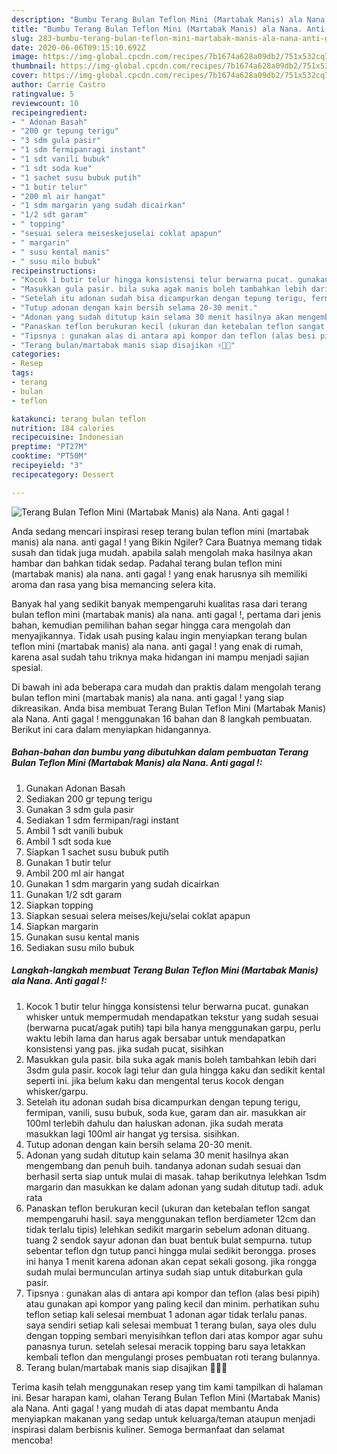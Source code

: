 ```yaml
---
description: "Bumbu Terang Bulan Teflon Mini (Martabak Manis) ala Nana. Anti gagal ! | Cara Buat Terang Bulan Teflon Mini (Martabak Manis) ala Nana. Anti gagal ! Yang Lezat"
title: "Bumbu Terang Bulan Teflon Mini (Martabak Manis) ala Nana. Anti gagal ! | Cara Buat Terang Bulan Teflon Mini (Martabak Manis) ala Nana. Anti gagal ! Yang Lezat"
slug: 283-bumbu-terang-bulan-teflon-mini-martabak-manis-ala-nana-anti-gagal-cara-buat-terang-bulan-teflon-mini-martabak-manis-ala-nana-anti-gagal-yang-lezat
date: 2020-06-06T09:15:10.692Z
image: https://img-global.cpcdn.com/recipes/7b1674a628a09db2/751x532cq70/terang-bulan-teflon-mini-martabak-manis-ala-nana-anti-gagal-foto-resep-utama.jpg
thumbnail: https://img-global.cpcdn.com/recipes/7b1674a628a09db2/751x532cq70/terang-bulan-teflon-mini-martabak-manis-ala-nana-anti-gagal-foto-resep-utama.jpg
cover: https://img-global.cpcdn.com/recipes/7b1674a628a09db2/751x532cq70/terang-bulan-teflon-mini-martabak-manis-ala-nana-anti-gagal-foto-resep-utama.jpg
author: Carrie Castro
ratingvalue: 5
reviewcount: 10
recipeingredient:
- " Adonan Basah"
- "200 gr tepung terigu"
- "3 sdm gula pasir"
- "1 sdm fermipanragi instant"
- "1 sdt vanili bubuk"
- "1 sdt soda kue"
- "1 sachet susu bubuk putih"
- "1 butir telur"
- "200 ml air hangat"
- "1 sdm margarin yang sudah dicairkan"
- "1/2 sdt garam"
- " topping"
- "sesuai selera meiseskejuselai coklat apapun"
- " margarin"
- " susu kental manis"
- " susu milo bubuk"
recipeinstructions:
- "Kocok 1 butir telur hingga konsistensi telur berwarna pucat. gunakan whisker untuk mempermudah mendapatkan tekstur yang sudah sesuai (berwarna pucat/agak putih) tapi bila hanya menggunakan garpu, perlu waktu lebih lama dan harus agak bersabar untuk mendapatkan konsistensi yang pas. jika sudah pucat, sisihkan"
- "Masukkan gula pasir. bila suka agak manis boleh tambahkan lebih dari 3sdm gula pasir. kocok lagi telur dan gula hingga kaku dan sedikit kental seperti ini. jika belum kaku dan mengental terus kocok dengan whisker/garpu."
- "Setelah itu adonan sudah bisa dicampurkan dengan tepung terigu, fermipan, vanili, susu bubuk, soda kue, garam dan air. masukkan air 100ml terlebih dahulu dan haluskan adonan. jika sudah merata masukkan lagi 100ml air hangat yg tersisa. sisihkan."
- "Tutup adonan dengan kain bersih selama 20-30 menit."
- "Adonan yang sudah ditutup kain selama 30 menit hasilnya akan mengembang dan penuh buih. tandanya adonan sudah sesuai dan berhasil serta siap untuk mulai di masak. tahap berikutnya lelehkan 1sdm margarin dan masukkan ke dalam adonan yang sudah ditutup tadi. aduk rata"
- "Panaskan teflon berukuran kecil (ukuran dan ketebalan teflon sangat mempengaruhi hasil. saya menggunakan teflon berdiameter 12cm dan tidak terlalu tipis) lelehkan sedikit margarin sebelum adonan dituang. tuang 2 sendok sayur adonan dan buat bentuk bulat sempurna. tutup sebentar teflon dgn tutup panci hingga mulai sedikit berongga. proses ini hanya 1 menit karena adonan akan cepat sekali gosong. jika rongga sudah mulai bermunculan artinya sudah siap untuk ditaburkan gula pasir."
- "Tipsnya : gunakan alas di antara api kompor dan teflon (alas besi pipih) atau gunakan api kompor yang paling kecil dan minim. perhatikan suhu teflon setiap kali selesai membuat 1 adonan agar tidak terlalu panas. saya sendiri setiap kali selesai membuat 1 terang bulan, saya oles dulu dengan topping sembari menyisihkan teflon dari atas kompor agar suhu panasnya turun. setelah selesai meracik topping baru saya letakkan kembali teflon dan mengulangi proses pembuatan roti terang bulannya."
- "Terang bulan/martabak manis siap disajikan ✌🏻💕"
categories:
- Resep
tags:
- terang
- bulan
- teflon

katakunci: terang bulan teflon 
nutrition: 184 calories
recipecuisine: Indonesian
preptime: "PT27M"
cooktime: "PT50M"
recipeyield: "3"
recipecategory: Dessert

---
```



![Terang Bulan Teflon Mini (Martabak Manis) ala Nana. Anti gagal !](https://img-global.cpcdn.com/recipes/7b1674a628a09db2/751x532cq70/terang-bulan-teflon-mini-martabak-manis-ala-nana-anti-gagal-foto-resep-utama.jpg)

Anda sedang mencari inspirasi resep terang bulan teflon mini (martabak manis) ala nana. anti gagal ! yang Bikin Ngiler? Cara Buatnya memang tidak susah dan tidak juga mudah. apabila salah mengolah maka hasilnya akan hambar dan bahkan tidak sedap. Padahal terang bulan teflon mini (martabak manis) ala nana. anti gagal ! yang enak harusnya sih memiliki aroma dan rasa yang bisa memancing selera kita.



Banyak hal yang sedikit banyak mempengaruhi kualitas rasa dari terang bulan teflon mini (martabak manis) ala nana. anti gagal !, pertama dari jenis bahan, kemudian pemilihan bahan segar hingga cara mengolah dan menyajikannya. Tidak usah pusing kalau ingin menyiapkan terang bulan teflon mini (martabak manis) ala nana. anti gagal ! yang enak di rumah, karena asal sudah tahu triknya maka hidangan ini mampu menjadi sajian spesial.


Di bawah ini ada beberapa cara mudah dan praktis dalam mengolah terang bulan teflon mini (martabak manis) ala nana. anti gagal ! yang siap dikreasikan. Anda bisa membuat Terang Bulan Teflon Mini (Martabak Manis) ala Nana. Anti gagal ! menggunakan 16 bahan dan 8 langkah pembuatan. Berikut ini cara dalam menyiapkan hidangannya.

<!--inarticleads1-->

##### Bahan-bahan dan bumbu yang dibutuhkan dalam pembuatan Terang Bulan Teflon Mini (Martabak Manis) ala Nana. Anti gagal !:

1. Gunakan  Adonan Basah
1. Sediakan 200 gr tepung terigu
1. Gunakan 3 sdm gula pasir
1. Sediakan 1 sdm fermipan/ragi instant
1. Ambil 1 sdt vanili bubuk
1. Ambil 1 sdt soda kue
1. Siapkan 1 sachet susu bubuk putih
1. Gunakan 1 butir telur
1. Ambil 200 ml air hangat
1. Gunakan 1 sdm margarin yang sudah dicairkan
1. Gunakan 1/2 sdt garam
1. Siapkan  topping
1. Siapkan sesuai selera meises/keju/selai coklat apapun
1. Siapkan  margarin
1. Gunakan  susu kental manis
1. Sediakan  susu milo bubuk




<!--inarticleads2-->

##### Langkah-langkah membuat Terang Bulan Teflon Mini (Martabak Manis) ala Nana. Anti gagal !:

1. Kocok 1 butir telur hingga konsistensi telur berwarna pucat. gunakan whisker untuk mempermudah mendapatkan tekstur yang sudah sesuai (berwarna pucat/agak putih) tapi bila hanya menggunakan garpu, perlu waktu lebih lama dan harus agak bersabar untuk mendapatkan konsistensi yang pas. jika sudah pucat, sisihkan
1. Masukkan gula pasir. bila suka agak manis boleh tambahkan lebih dari 3sdm gula pasir. kocok lagi telur dan gula hingga kaku dan sedikit kental seperti ini. jika belum kaku dan mengental terus kocok dengan whisker/garpu.
1. Setelah itu adonan sudah bisa dicampurkan dengan tepung terigu, fermipan, vanili, susu bubuk, soda kue, garam dan air. masukkan air 100ml terlebih dahulu dan haluskan adonan. jika sudah merata masukkan lagi 100ml air hangat yg tersisa. sisihkan.
1. Tutup adonan dengan kain bersih selama 20-30 menit.
1. Adonan yang sudah ditutup kain selama 30 menit hasilnya akan mengembang dan penuh buih. tandanya adonan sudah sesuai dan berhasil serta siap untuk mulai di masak. tahap berikutnya lelehkan 1sdm margarin dan masukkan ke dalam adonan yang sudah ditutup tadi. aduk rata
1. Panaskan teflon berukuran kecil (ukuran dan ketebalan teflon sangat mempengaruhi hasil. saya menggunakan teflon berdiameter 12cm dan tidak terlalu tipis) lelehkan sedikit margarin sebelum adonan dituang. tuang 2 sendok sayur adonan dan buat bentuk bulat sempurna. tutup sebentar teflon dgn tutup panci hingga mulai sedikit berongga. proses ini hanya 1 menit karena adonan akan cepat sekali gosong. jika rongga sudah mulai bermunculan artinya sudah siap untuk ditaburkan gula pasir.
1. Tipsnya : gunakan alas di antara api kompor dan teflon (alas besi pipih) atau gunakan api kompor yang paling kecil dan minim. perhatikan suhu teflon setiap kali selesai membuat 1 adonan agar tidak terlalu panas. saya sendiri setiap kali selesai membuat 1 terang bulan, saya oles dulu dengan topping sembari menyisihkan teflon dari atas kompor agar suhu panasnya turun. setelah selesai meracik topping baru saya letakkan kembali teflon dan mengulangi proses pembuatan roti terang bulannya.
1. Terang bulan/martabak manis siap disajikan ✌🏻💕




Terima kasih telah menggunakan resep yang tim kami tampilkan di halaman ini. Besar harapan kami, olahan Terang Bulan Teflon Mini (Martabak Manis) ala Nana. Anti gagal ! yang mudah di atas dapat membantu Anda menyiapkan makanan yang sedap untuk keluarga/teman ataupun menjadi inspirasi dalam berbisnis kuliner. Semoga bermanfaat dan selamat mencoba!
